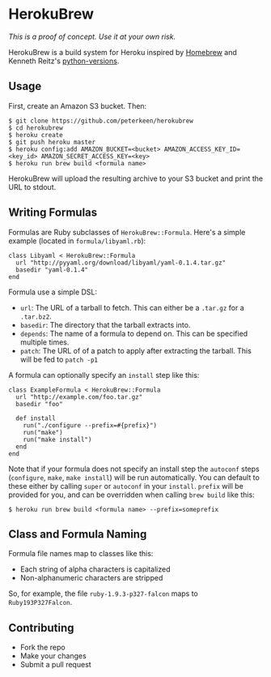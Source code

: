 # HerokuBrew


*This is a proof of concept. Use it at your own risk.*

HerokuBrew is a build system for Heroku inspired by [Homebrew](https://github.com/mxcl/homebrew) and Kenneth Reitz's [python-versions](https://github.com/kennethreitz/python-versions).

## Usage

First, create an Amazon S3 bucket. Then:

```
$ git clone https://github.com/peterkeen/herokubrew
$ cd herokubrew
$ heroku create
$ git push heroku master
$ heroku config:add AMAZON_BUCKET=<bucket> AMAZON_ACCESS_KEY_ID=<key_id> AMAZON_SECRET_ACCESS_KEY=<key>
$ heroku run brew build <formula name>
```

HerokuBrew will upload the resulting archive to your S3 bucket and print the URL to stdout.

## Writing Formulas

Formulas are Ruby subclasses of `HerokuBrew::Formula`. Here's a simple example (located in `formula/libyaml.rb`):

```
class Libyaml < HerokuBrew::Formula
  url "http://pyyaml.org/download/libyaml/yaml-0.1.4.tar.gz"
  basedir "yaml-0.1.4"
end
```

Formula use a simple DSL:

* `url`: The URL of a tarball to fetch. This can either be a `.tar.gz` for a `.tar.bz2`.
* `basedir`: The directory that the tarball extracts into.
* `depends`: The name of a formula to depend on. This can be specified multiple times.
* `patch`: The URL of of a patch to apply after extracting the tarball. This will be fed to `patch -p1`

A formula can optionally specify an `install` step like this:

```
class ExampleFormula < HerokuBrew::Formula
  url "http://example.com/foo.tar.gz"
  basedir "foo"

  def install
    run("./configure --prefix=#{prefix}")
    run("make")
    run("make install")
  end
end
```

Note that if your formula does not specify an install step the `autoconf` steps (`configure`, `make`, `make install`) will be run automatically. You can default to these either by calling `super` or `autoconf` in your `install`. `prefix` will be provided for you, and can be overridden when calling `brew build` like this:

```
$ heroku run brew build <formula name> --prefix=someprefix
```

## Class and Formula Naming

Formula file names map to classes like this:

* Each string of alpha characters is capitalized
* Non-alphanumeric characters are stripped

So, for example, the file `ruby-1.9.3-p327-falcon` maps to `Ruby193P327Falcon`.

## Contributing

* Fork the repo
* Make your changes
* Submit a pull request